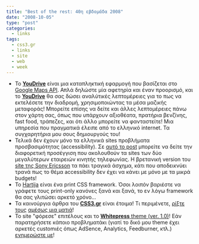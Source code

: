 ```yaml
---
title: "Best of the rest: 40η εβδομάδα 2008"
date: "2008-10-05"
type: "post"
categories:
  - links
tags:
  - css3.gr
  - links
  - site
  - web
  - week
---
```


- To [**YouDrive**](http://www.youdrive.gr/ "YouDrive site") είναι μια καταπληκτική εφαρμογή που βασίζεται στο [Google Maps API](http://code.google.com/apis/maps/ "Google Maps API"). Απλά δηλώστε μία αφετηρία και έναν προορισμό, και το [**YouDrive**](http://www.youdrive.gr/ "YouDrive site") θα σας δώσει αναλύτικές λεπτομέρειες για το πως να εκτελέσετε την διαδρομή, χρησιμοποιώντας τα μέσα μαζικής μεταφοράς! Μπορείτε επίσης να δείτε και άλλες λεπτομέρειες πάνω στον χάρτη σας, όπως που υπάρχουν αξιοθέατα, πρατήρια βενζίνης, fast food, τράπεζες, και ότι άλλο μπορείτε να φανταστείτε! Μια υπηρεσία που πραγματικά έλειπε από το ελληνικό internet. Τα συγχαρητήρια μου σους δημιουργούς του!
- Τελικά δεν έχουν μόνο τα ελληνικά sites προβλήματα προσβασιμότητας (accessibility). Σε [αυτό το post](http://www.robertnyman.com/2008/09/29/accessibility-tested-web-sites-nokia-vs-sony-ericsson/ "Accessibility tested web sites: Nokia vs. Sony Ericsson") μπορείτε να δείτε την διαφορετική προσέγγιση που ακολουθούν τα sites των δύο μεγαλύτερων εταιρειών κινητής τηλεφωνίας. Η βρετανική version του [site της Sony Ericsson](http://www.sonyericsson.com/cws/home?cc=gb&lc=en "Sony Ericsson UK site") τα πάει τραγικά άσχημα, κάτι που αποδεικνύει τρανά πως το θέμα accessibility δεν έχει να κάνει με μόνο με τα μικρά budgets!
- To [Hartija](http://code.google.com/p/hartija/ "Hartija CSS print framework") είναι ένα print CSS framework. Όσοι λοιπόν βαριέστε να γράφετε τους print-only κανόνες ξανά και ξανά, το εν λόγω framework θα σας γλιτώσει αρκετό χρόνο...
- Τα καινούργια άρθρα του [**CSS3.gr**](http://css3.gr/ "CSS3.gr site") είναι έτοιμα! Τι περιμένετε, [ρίξτε τους](http://css3.gr/articles/article/image-replacement-css3/ "Image replacement στην εποχή του CSS3") [αμέσως μια ματιά](http://css3.gr/articles/article/css-h-shorthands/ "CSS: H μαγεία των shorthands")!
- Το site "φόρεσε" επιτέλους και το [**Whitepress** theme (ver. 1.0)](http://code.google.com/p/whipress/ "Whitepress theme")! Εάν παρατηρήσετε κάποιο προβληματάκι (γιατί το δικό μου theme έχει αρκετές customιές όπως AdSence, Analytics, Feedburner, κτλ.) [ενημερώστε με](http://www.tsevdos.com/contact/ "Contact me")!
